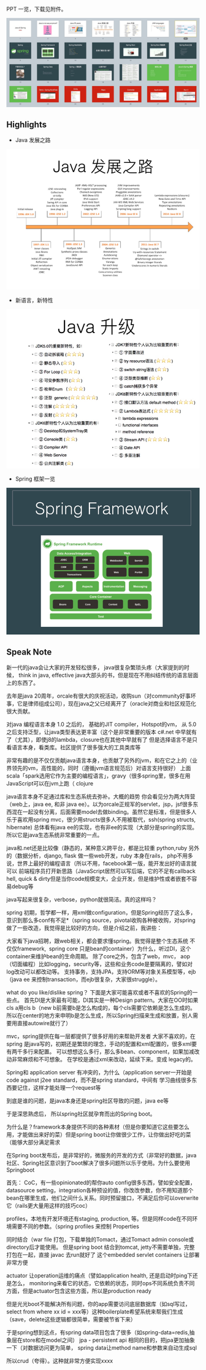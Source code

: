 
PPT 一览，下载见附件。

![](media/14764133008212.jpg)


## Highlights

- Java 发展之路

![](media/14764133948101.jpg)


- 新语言，新特性

![](media/14764134093311.jpg)


- Spring 框架一览

![](media/14764134859113.jpg)


## Speak Note

新一代的java会让大家的开发轻松很多， 
java很复杂繁琐头疼（大家提到的时候， think in java, effective java大部头的书，但是现在不用纠结传统的语言层面上的东西了。 

去年是java 20周年，orcale有很大的庆祝活动，收购sun（对community好事坏事，它是律师组成公司），现在java之父已经离开了（oracle对商业和社区规范化很大贡献。 

对java 编程语言本身 
1.0 
之后的， 基础的JIT compiler，Hotspot的vm， 
从 5.0之后支持泛型，让java类型表达更丰富（这个是非常重要的版本 
c#.net 中早就有了（尤其），即使j8的lambda，closure也在其他中早就有了 
但是选择语言不是只看语言本身，看类库。社区提供了很多强大的工具类库等 

非常有趣的是不仅仅贡献java语言本身，也贡献了另外的jvm，和在它之上的（业界领先的vm，高性能的，同时（遵循jvm语言规范后）对语言支持很好） 
上面scala「spark选用它作为主要的编程语言」，gravy（很多spring里，很多在用 
JavaScript可以在jvm上跑（ 
clojure 



java语言本身不足通过库和生态系统去弥补。大概的趋势 
你会看见分为两大阵营（web上，java ee, 和非 java ee）。以为orcale正规军的servlet，jsp，jsf很多东西混在一起没有分离，后面需要model去做binding。虽然它是标准，但是很多人乐于喜欢用spring mvc，很少用structs很多人不用被取代，ssh(spring structs, hibernate) 
总体看有java ee的实现，也有非ee的实现（大部分是spring的实现。所以它是java生态系统非常重要的一点。 


java和.net还是比较像（静态的，某种意义跨平台，都是比较重 
python,ruby 另外的（数据分析，django, flask 做一些web开发，ruby 本身在rails， 
php不用多说，世界上最好的编程语言（所以不用，facebook第一版，能开发出好的语言就可以 
前端程序员打开新思路（JavaScript居然可以写后端，它的不足有callback hell, quick & dirty但是当你code规模变大，企业开发，但是维护性或者嵌套不容易debug等 

java写起来很复杂，verbose，python就很简洁。真的这样吗？ 


spring 初期，哲学都一样，用xml做configuration，但是Spring经历了这么多，意识到那么多conf有不足*（spring source，pivotal收购各种被收购，对spring做了一些改造，我觉得是比较好的方向，但是介绍之前，我讲些： 

大家看下java招聘，跟web相关，都会要求懂spring。我觉得是整个生态系统 
不仅仅framework,  
spring core 只是bean的container）为什么，听过DI，这个container来维护bean的生命周期。 
除了core之外，包含了web，mvc， 
aop（切面编程）比如logging，security等，这些和业务code是要隔离的，譬如对log改动可以都改动等。 
支持事务，支持JPA，支持ORM等对象关系模型等，ejb（java ee 来控制transaction，而ejb很复杂，大家很struggle）。 


what do you like/dislike spring？ 
下面是大家可能喜欢或者不喜欢的Spring的一些点。 
首先DI是大家最有可能，DI其实是一种Design pattern。大家在OO时如果cls a用cls b（new b前需要b是怎么构成的，每个cls需要它依赖是怎么生成的。所以在center的地方来申明b是怎么生成，所以Spring扫描来生成和放置，别人需要用直接autowire就行了） 

mvc，spring提供在每一层都提供了很多好用的来帮助开发者 
大家不喜欢的，在spring 是java写的，初期还是繁琐的理念，手动的配置和xml配置的，很多xml要有两千多行来配置。 
可以想想这么多行，那么多bean、component，如果加减改动非常麻烦和不可想象。 
在学校是通过xml来改动，延续下来。变成 legacy的。 

Spring和 application server 有冲突的，为什么（application server一开始是code against j2ee standard，而不是spring standard，中间有 
学习曲线很多东西要记住，这样才能处理一个request等 


到底是谁的问题，是java本身还是spring社区导致的问题，java ee等 

于是深思熟虑后， 
所以spring社区就孕育而出的Spring boot。 

为什么是？framework本身提供不同的各种素材（但是你要知道它这些要怎么用，才能做出来好的菜）但是spring boot让你做很少工作，让你做出好吃的菜（能够大部分满足需求 

在Spring boot发布后，是非常好的，微服务的开发的方式（非常好的数据，java社区、Spring社区意识到了boot解决了很多问题所以乐于使用。为什么要使用Springboot 

首先： 
CoC，有一些opinionated的帮你auto config很多东西，譬如安全配置，datasource setting，integration各种预设的值，你改改参数，你不用知道那个bean在哪里生成，他们之间什么关系。同时预留接口，不满足后你可以overwrite它（rails更大量用这样的技巧coc） 

profiles，本地有开发环境还有staging, production, 等。但是同样code在不同环境需要不同的参数。（spring profiles 来控制 Properties 

同时结合（war file 打包，下载单独的Tomact，通过Tomact admin console或directory后才能使用。 
但是spring boot 结合到tomcat, jetty不需要单独，完整打包在一起，直接 javac 去run就好了 这个embedded servlet containers 让部署非常方便 

actuator 让operation运维的痛点（譬如application health, 还是启动时ping下还是怎么， monitoring来看它的状态，它依赖的状态，同时ops不同系统负责不同方面，但是actuator包含这些方面，所以是production ready 


但是光光boot不能解决所有问题，你的app需要访问底层数据库（如sql写过，select from where xx id = xxx等）这种boilerplate希望系统来帮我们生成（save，delete这些逻辑都很简单，需要被节省下来） 

于是spring想到这点，有spring data项目包含了很多（如spring-data=redis,抽象层在store和在model之间） 
jpa - persistent api 相同的目的，把jpa更加抽象一下（对数据访问更为简单， 
spring data让method name和参数来自动生成sql 

所以crud（夸得）。这种就非常方便实现xxxx 

